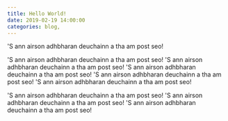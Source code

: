 ```yaml
---
title: Hello World!
date: 2019-02-19 14:00:00
categories: blog,
---
```


'S ann airson adhbharan deuchainn a tha am post seo!

<!--more-->

 'S ann airson adhbharan deuchainn a tha am post seo! 'S ann airson adhbharan deuchainn a tha am post seo! 'S ann airson adhbharan deuchainn a tha am post seo! 'S ann airson adhbharan deuchainn a tha am post seo! 'S ann airson adhbharan deuchainn a tha am post seo!

 'S ann airson adhbharan deuchainn a tha am post seo! 'S ann airson adhbharan deuchainn a tha am post seo! 'S ann airson adhbharan deuchainn a tha am post seo!
